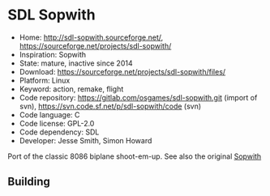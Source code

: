 # SDL Sopwith

- Home: http://sdl-sopwith.sourceforge.net/, https://sourceforge.net/projects/sdl-sopwith/
- Inspiration: Sopwith
- State: mature, inactive since 2014
- Download: https://sourceforge.net/projects/sdl-sopwith/files/
- Platform: Linux
- Keyword: action, remake, flight
- Code repository: https://gitlab.com/osgames/sdl-sopwith.git (import of svn), https://svn.code.sf.net/p/sdl-sopwith/code (svn)
- Code language: C
- Code license: GPL-2.0
- Code dependency: SDL
- Developer: Jesse Smith, Simon Howard

Port of the classic 8086 biplane shoot-em-up.
See also the original [Sopwith](https://web.archive.org/web/20200131222432/http://davidlclark.com/page/sopwith)

## Building
